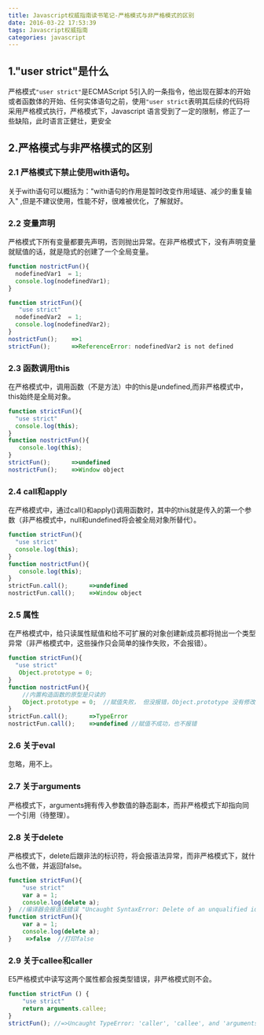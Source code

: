 ```yaml
---
title: Javascript权威指南读书笔记-严格模式与非严格模式的区别
date: 2016-03-22 17:53:39
tags: Javascript权威指南
categories: javascript
---
```

## 1."user strict"是什么

严格模式`"user strict"`是ECMAScript 5引入的一条指令，他出现在脚本的开始或者函数体的开始、任何实体语句之前，使用`"user strict`表明其后续的代码将采用严格模式执行，严格模式下，Javascript 语言受到了一定的限制，修正了一些缺陷，此时语言正健壮，更安全

## 2.严格模式与非严格模式的区别

### 2.1 严格模式下禁止使用with语句。

   关于with语句可以概括为："with语句的作用是暂时改变作用域链、减少的重复输入" ,但是不建议使用，性能不好，很难被优化，了解就好。
<!-- more --> 
### 2.2 变量声明
严格模式下所有变量都要先声明，否则抛出异常。在非严格模式下，没有声明变量就赋值的话，就是隐式的创建了一个全局变量。
```javascript
function nostrictFun(){
  nodefinedVar1  = 1;
  console.log(nodefinedVar1);
}

function strictFun(){
   "use strict"
  nodefinedVar2  = 1;
  console.log(nodefinedVar2);
}
nostrictFun();    =>1
strictFun();      =>ReferenceError: nodefinedVar2 is not defined
```
### 2.3 函数调用this
在严格模式中，调用函数（不是方法）中的this是undefined,而非严格模式中，this始终是全局对象。
```javascript
function strictFun(){
  "use strict"
  console.log(this);
}
function nostrictFun(){
   console.log(this);
}
strictFun();      =>undefined
nostrictFun();    =>Window object
```
### 2.4 call和apply
在严格模式中，通过call()和apply()调用函数时，其中的this就是传入的第一个参数（非严格模式中，null和undefined将会被全局对象所替代）。
```javascript
function strictFun(){
  "use strict"
  console.log(this);
}
function nostrictFun(){
   console.log(this);
}
strictFun.call();      =>undefined
nostrictFun.call();    =>Window object
```
### 2.5 属性
在严格模式中，给只读属性赋值和给不可扩展的对象创建新成员都将抛出一个类型异常（非严格模式中，这些操作只会简单的操作失败，不会报错）。
```javascript
function strictFun(){
  "use strict"
   Object.prototype = 0;
}
function nostrictFun(){
    //内置构造函数的原型是只读的
    Object.prototype = 0;  //赋值失败， 但没报错，Object.prototype 没有修改
}
strictFun.call();      =>TypeError
nostrictFun.call();    =>undefined //赋值不成功，也不报错
```  
### 2.6 关于eval
忽略，用不上。
### 2.7 关于arguments
严格模式下，arguments拥有传入参数值的静态副本，而非严格模式下却指向同一个引用（待整理）。
### 2.8 关于delete
严格模式下，delete后跟非法的标识符，将会报语法异常，而非严格模式下，就什么也不做，并返回false。
```javascript
function strictFun(){
    "use strict"
    var a = 1;
    console.log(delete a);
}  //编译器会报语法错误 "Uncaught SyntaxError: Delete of an unqualified identifier in strict mode"
function strictFun(){
    var a = 1;
    console.log(delete a);
}    =>false  //打印false
```
### 2.9 关于callee和caller
E5严格模式中读写这两个属性都会报类型错误，非严格模式则不会。
```javascript
function strictFun () {
    "use strict"
    return arguments.callee;
}
strictFun(); //=>Uncaught TypeError: 'caller', 'callee', and 'arguments' properties may not be accessed on strict mode functions or the arguments objects for calls to them
```